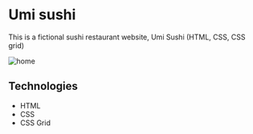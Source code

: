 # Umi sushi
This is a fictional sushi restaurant website, Umi Sushi (HTML, CSS, CSS grid)

![home](https://user-images.githubusercontent.com/43656115/63991801-fd4f0000-ca9d-11e9-9f73-2ab1250a70f6.png)

## Technologies
- HTML
- CSS
- CSS Grid
